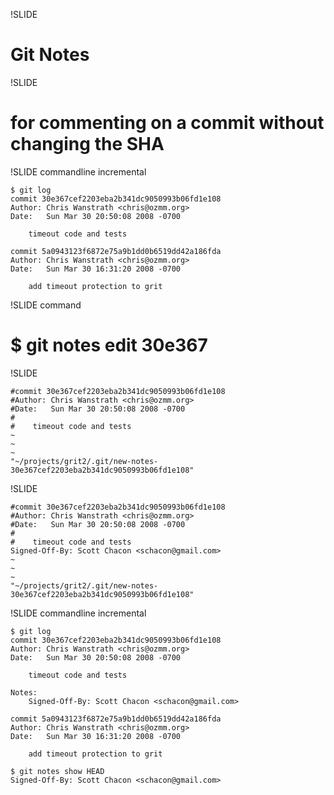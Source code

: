 !SLIDE 

# Git Notes #

!SLIDE 

# for commenting on a commit without changing the SHA #

!SLIDE commandline incremental

	$ git log
	commit 30e367cef2203eba2b341dc9050993b06fd1e108
	Author: Chris Wanstrath <chris@ozmm.org>
	Date:   Sun Mar 30 20:50:08 2008 -0700

	    timeout code and tests

	commit 5a0943123f6872e75a9b1dd0b6519dd42a186fda
	Author: Chris Wanstrath <chris@ozmm.org>
	Date:   Sun Mar 30 16:31:20 2008 -0700

	    add timeout protection to grit


!SLIDE command

# $ git notes edit 30e367

!SLIDE

	#commit 30e367cef2203eba2b341dc9050993b06fd1e108
	#Author: Chris Wanstrath <chris@ozmm.org>
	#Date:   Sun Mar 30 20:50:08 2008 -0700
	#
	#    timeout code and tests
	~                                                                                             
	~                                                                                             
	~                                                                                             
	"~/projects/grit2/.git/new-notes-30e367cef2203eba2b341dc9050993b06fd1e108"

!SLIDE

	#commit 30e367cef2203eba2b341dc9050993b06fd1e108
	#Author: Chris Wanstrath <chris@ozmm.org>
	#Date:   Sun Mar 30 20:50:08 2008 -0700
	#
	#    timeout code and tests
	Signed-Off-By: Scott Chacon <schacon@gmail.com>
	~                                                                                             
	~                                                                                             
	~                                                                                             
	"~/projects/grit2/.git/new-notes-30e367cef2203eba2b341dc9050993b06fd1e108"

!SLIDE commandline incremental

	$ git log
	commit 30e367cef2203eba2b341dc9050993b06fd1e108
	Author: Chris Wanstrath <chris@ozmm.org>
	Date:   Sun Mar 30 20:50:08 2008 -0700

	    timeout code and tests

	Notes:
	    Signed-Off-By: Scott Chacon <schacon@gmail.com>

	commit 5a0943123f6872e75a9b1dd0b6519dd42a186fda
	Author: Chris Wanstrath <chris@ozmm.org>
	Date:   Sun Mar 30 16:31:20 2008 -0700

	    add timeout protection to grit

	$ git notes show HEAD
    Signed-Off-By: Scott Chacon <schacon@gmail.com>
	
